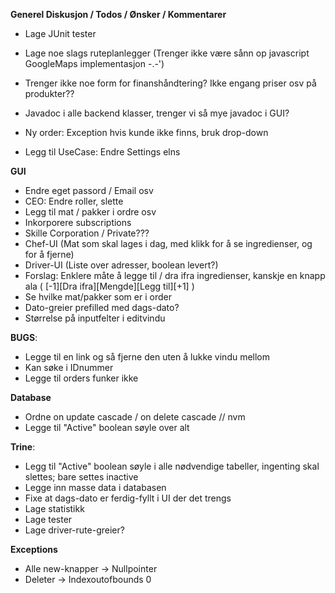 **Generel Diskusjon / Todos / Ønsker / Kommentarer**

- Lage JUnit tester
- Lage noe slags ruteplanlegger (Trenger ikke være sånn op javascript GoogleMaps implementasjon -.-')
- Trenger ikke noe form for finanshåndtering? Ikke engang priser osv på produkter??
- Javadoc i alle backend klasser, trenger vi så mye javadoc i GUI?
- Ny order: Exception hvis kunde ikke finns, bruk drop-down

- Legg til UseCase: Endre Settings elns

**GUI**
- Endre eget passord / Email osv
- CEO: Endre roller, slette
- Legg til mat / pakker i ordre osv
- Inkorporere subscriptions
- Skille Corporation / Private???
- Chef-UI (Mat som skal lages i dag, med klikk for å se ingredienser, og for å fjerne)
- Driver-UI (Liste over adresser, boolean levert?)
- Forslag: Enklere måte å legge til / dra ifra ingredienser, kanskje en knapp ala
	( [-1][Dra ifra][Mengde][Legg til][+1] )
- Se hvilke mat/pakker som er i order
- Dato-greier prefilled med dags-dato?
- Størrelse på inputfelter i editvindu

**BUGS**:
- Legge til en link og så fjerne den uten å lukke vindu mellom
- Kan søke i IDnummer
- Legge til orders funker ikke

**Database**
- Ordne on update cascade / on delete cascade // nvm
- Legge til "Active" boolean søyle over alt

**Trine**:
- Legg til "Active" boolean søyle i alle nødvendige tabeller, ingenting skal slettes; bare settes inactive
- Legge inn masse data i databasen
- Fixe at dags-dato er ferdig-fyllt i UI der det trengs
- Lage statistikk
- Lage tester
- Lage driver-rute-greier?

**Exceptions**
- Alle new-knapper -> Nullpointer
- Deleter -> Indexoutofbounds 0
